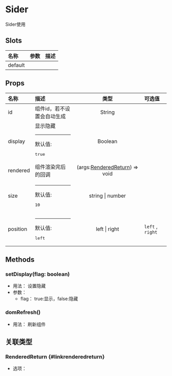 # Sider


Sider使用

## Slots


<div class="slots">

| 名称    | 参数 | 描述 |
| :------ | :--- | :--- |
| default |      |      |

</div>



## Props


<div class="props">

| 名称     | 描述                                   |                           类型                          | 可选值           |
| :------- | :------------------------------------- | :-----------------------------------------------------: | :--------------- |
| id       | 组件id，若不设置会自动生成             |                          String                         |                  |
| display  | 显示隐藏<hr>默认值:<br><pre>true</pre> |                         Boolean                         |                  |
| rendered | 组件渲染完后的回调                     | (args:[RenderedReturn](#linkrenderedreturn)) =&gt; void |                  |
| size     | <hr>默认值:<br><pre>10</pre>           |                     string \| number                    |                  |
| position | <hr>默认值:<br><pre>left</pre>         |                      left \| right                      | `left` , `right` |

</div>



## Methods

### setDisplay(flag: boolean)
- 用法： 设置隐藏
- 参数：
	 - flag： true:显示，false:隐藏

### domRefresh()
- 用法： 刷新组件

## 关联类型



### RenderedReturn {#linkrenderedreturn}

- 选项：